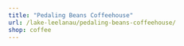 ```yaml
---
title: "Pedaling Beans Coffeehouse"
url: /lake-leelanau/pedaling-beans-coffeehouse/
shop: coffee
---
```

